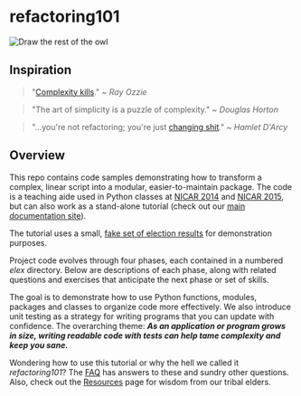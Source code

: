 # refactoring101

![Draw the rest of the owl](http://i2.kym-cdn.com/photos/images/original/000/572/090/77f.jpg)

## Inspiration

> "[Complexity kills][]." ~ *Ray Ozzie*

> "The art of simplicity is a puzzle of complexity." ~ *Douglas Horton*

> "...you're not refactoring; you're just [changing shit][]." ~ *Hamlet D'Arcy*

[Complexity kills]: http://ozzie.net/docs/dawn-of-a-new-day/
[changing shit]: http://hamletdarcy.blogspot.com/2009/06/forgotten-refactorings.html

## Overview

This repo contains code samples demonstrating how to transform a complex, linear script into a modular, 
easier-to-maintain package. The code is a teaching aide used in Python classes at [NICAR 2014][] and [NICAR 2015][], 
but can also work as a stand-alone tutorial (check out our [main documentation site](http://refactoring-101.readthedocs.org/en/latest/)).

The tutorial uses a small, [fake set of election results][] for demonstration purposes.

Project code evolves through four phases, each contained in a numbered *elex* directory. Below are descriptions of each phase, 
along with related questions and exercises that anticipate the next phase or set of skills.

The goal is to demonstrate how to use Python functions, modules, packages and classes to organize code more effectively. 
We also introduce unit testing as a strategy for writing programs that you can update with confidence. The overarching theme:
 **_As an application or program grows in size, writing readable code with tests can help tame complexity and keep you sane._**

Wondering how to use this tutorial or why the hell we called it *refactoring101*? The [FAQ][] has answers to 
these and sundry other questions. Also, check out the [Resources][] page for wisdom from our tribal elders.

[NICAR 2014]: https://ire.org/events-and-training/event/973/1107/
[NICAR 2015]: http://www.ire.org/events-and-training/event/1494/1600/
[fake set of election results]: https://docs.google.com/spreadsheet/pub?key=0AhhC0IWaObRqdGFkUW1kUmp2ZlZjUjdTYV9lNFJ5RHc&output=html
[FAQ]: https://github.com/PythonJournos/refactoring101/wiki/FAQ
[Resources]: https://github.com/PythonJournos/refactoring101/wiki/Resources
